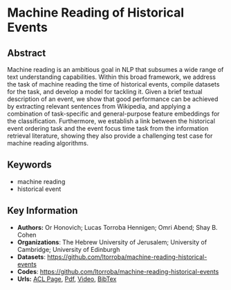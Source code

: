 # Machine Reading of Historical Events
## Abstract
Machine reading is an ambitious goal in NLP that subsumes a wide range of text understanding capabilities. Within this broad framework, we address the task of machine reading the time of historical events, compile datasets for the task, and develop a model for tackling it. Given a brief textual description of an event, we show that good performance can be achieved by extracting relevant sentences from Wikipedia, and applying a combination of task-specific and general-purpose feature embeddings for the classification. Furthermore, we establish a link between the historical event ordering task and the event focus time task from the information retrieval literature, showing they also provide a challenging test case for machine reading algorithms.
## Keywords
- machine reading
- historical event
## Key Information
- **Authors:** Or Honovich; Lucas Torroba Hennigen; Omri Abend; Shay B. Cohen
- **Organizations**: The Hebrew University of Jerusalem; University of Cambridge; University of Edinburgh
- **Datasets**: <https://github.com/ltorroba/machine-reading-historical-events>
- **Codes**: <https://github.com/ltorroba/machine-reading-historical-events>
- **Urls:** [ACL Page](https://www.aclweb.org/anthology/2020.acl-main.668/), [Pdf](https://github.com/Clearailhc/KG-NLP-Papers/blob/main/ACL/2020/EE/pdf/2020.acl-main.668.pdf), [Video](http://slideslive.com/38929364), [BibTex](https://www.aclweb.org/anthology/2020.acl-main.668.bib)
